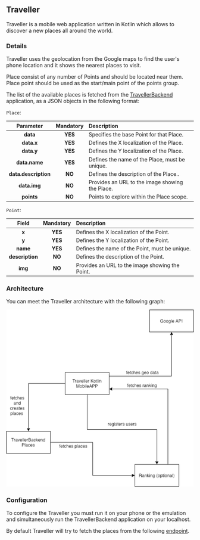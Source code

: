 ## Traveller

Traveller is a mobile web application written in Kotlin which allows to discover a new places all around the world.

### Details

Traveller uses the geolocation from the Google maps to find the user's phone location and it shows the nearest places to visit.

Place consist of any number of Points and should be located near them. Place point should be used as the start/main point of the points group.

The list of the available places is fetched from the [TravellerBackend](https://github.com/polskikiel/travellerbackend) application, as a JSON objects in the following format:

`Place`:

| Parameter   |      Mandatory      |  Description |
|:----------:|:-------------:|:------|
| **data** |    **YES**   | Specifies the base Point for that Place. |
| **data.x** |    **YES**   | Defines the X localization of the Place. |
| **data.y** |    **YES**   | Defines the Y localization of the Place. |
| **data.name** |    **YES**   | Defines the name of the Place, must be unique. |
| **data.description** |    **NO**   | Defines the description of the Place.. |
| **data.img** |    **NO**   | Provides an URL to the image showing the Place. |
| **points** |    **NO**   | Points to explore within the Place scope. |

`Point`:

| Field           |Mandatory|  Description |
|:---------------:|:-------:|:-------------|
| **x**           | **YES** | Defines the X localization of the Point.        |
| **y**           | **YES** | Defines the Y localization of the Point.        |
| **name**        | **YES** | Defines the name of the Point, must be unique.  |
| **description** | **NO**  | Defines the description of the Point.           |
| **img**         | **NO**  | Provides an URL to the image showing the Point. |


### Architecture

You can meet the Traveller architecture with the following graph:
<p align="center">
  <img src="traveller.png" />
</p>

### Configuration

To configure the Traveller you must run it on your phone or the emulation and simultaneously run the TravellerBackend application on your localhost.

By default Traveller will try to fetch the places from the following [endpoint](http://localhost:8080/places).
